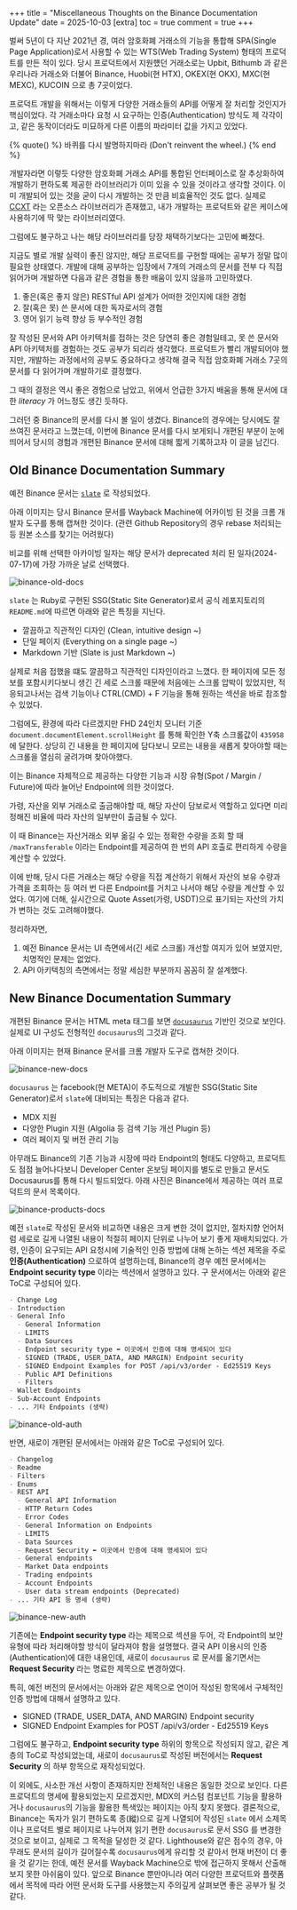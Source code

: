 +++
title = "Miscellaneous Thoughts on the Binance Documentation Update"
date = 2025-10-03
[extra]
toc = true
comment = true
+++

벌써 5년이 다 지난 2021년 경, 여러 암호화폐 거래소의 기능을 통합해 SPA(Single Page Application)로서 사용할 수 있는 WTS(Web Trading System) 형태의 프로덕트를 만든 적이 있다. 당시 프로덕트에서 지원헀던 거래소로는 Upbit, Bithumb 과 같은 우리나라 거래소와 더불어 Binance, Huobi(현 HTX), OKEX(현 OKX), MXC(현 MEXC), KUCOIN 으로 총 7곳이었다.

프로덕트 개발을 위해서는 이렇게 다양한 거래소들의 API를 어떻게 잘 처리할 것인지가 핵심이었다. 각 거래소마다 요청 시 요구하는 인증(Authentication) 방식도 제 각각이고, 같은 동작이더라도 미묘하게 다른 이름의 파라미터 값을 가지고 있었다.

{% quote() %} 바퀴를 다시 발명하지마라 (Don't reinvent the wheel.) {% end %}

개발자라면 이렇듯 다양한 암호화폐 거래소 API를 통합된 언터페이스로 잘 추상화하여 개발하기 편하도록 제공한 라이브러리가 이미 있을 수 있을 것이라고 생각할 것이다. 이미 개발되어 있는 것을 굳이 다시 개발하는 것 만큼 비효율적인 것도 없다. 실제로 [CCXT](https://github.com/ccxt/ccxt) 라는 오픈소스 라이브러리가 존재했고, 내가 개발하는 프로덕트와 같은 케이스에 사용하기에 딱 맞는 라이브러리였다.

그럼에도 불구하고 나는 해당 라이브러리를 당장 채택하기보다는 고민에 빠졌다.

지금도 별로 개발 실력이 좋진 않지만, 해당 프로덕트를 구현할 때에는 공부가 정말 많이 필요한 상태였다. 개발에 대해 공부하는 입장에서 7개의 거래소의 문서를 전부 다 직접 읽어가며 개발하면 다음과 같은 경험을 통한 배움이 있지 않을까 고민하였다.

1. 좋은(혹은 좋지 않은) RESTful API 설계가 어떠한 것인지에 대한 경험
2. 잘(혹은 못) 쓴 문서에 대한 독자로서의 경험
3. 영어 읽기 능력 향상 등 부수적인 경험

잘 작성된 문서와 API 아키텍처를 접하는 것은 당연히 좋은 경험일테고, 못 쓴 문서와 API 아키텍처를 경험하는 것도 공부가 되리라 생각했다. 프로덕트가 빨리 개발되어야 했지만, 개발하는 과정에서의 공부도 중요하다고 생각해 결국 직접 암호화폐 거래소 7곳의 문서를 다 읽어가며 개발하기로 결정했다.

그 때의 결정은 역시 좋은 경험으로 남았고, 위에서 언급한 3가지 배움을 통해 문서에 대한 _literacy_ 가 어느정도 생긴 듯하다.

그러던 중 Binance의 문서를 다시 볼 일이 생겼다. Binance의 경우에는 당시에도 잘 쓰여진 문서라고 느꼈는데, 이번에 Binance 문서를 다시 보게되니 개편된 부분이 눈에 띄어서 당시의 경험과 개편된 Binance 문서에 대해 짧게 기록하고자 이 글을 남긴다.

## Old Binance Documentation Summary

예전 Binance 문서는 [`slate`](https://github.com/slatedocs/slate) 로 작성되었다.

아래 이미지는 당시 Binance 문서를 Wayback Machine에 어카이빙 된 것을 크롬 개발자 도구를 통해 캡쳐한 것이다. (관련 Github Repository의 경우 rebase 처리되는 등 원본 소스를 찾기는 어려웠다)

비교를 위해 선택한 아카이빙 일자는 해당 문서가 deprecated 처리 된 일자(2024-07-17)에 가장 가까운 날로 선택했다.

![binance-old-docs](img/binance_old_docs_wayback_machine.png)

`slate` 는 Ruby로 구현된 SSG(Static Site Generator)로서 공식 레포지토리의 `README.md`에 따르면 아래와 같은 특징을 지닌다.

- 깔끔하고 직관적인 디자인 (Clean, intuitive design ~)
- 단일 페이지 (Everything on a single page ~)
- Markdown 기반 (Slate is just Markdown ~)

실제로 처음 접했을 떄도 깔끔하고 직관적인 디자인이라고 느꼈다. 한 페이지에 모든 정보를 포함시키다보니 생긴 긴 세로 스크롤 때문에 처음에는 스크롤 압박이 있었지만, 적응되고나서는 검색 기능이나 CTRL(CMD) + F 기능을 통해 원하는 섹션을 바로 참조할 수 있었다.

그럼에도, 환경에 따라 다르겠지만 FHD 24인치 모니터 기준 `document.documentElement.scrollHeight` 를 통해 확인한 Y축 스크롤값이 `435958` 에 달한다. 상당히 긴 내용을 한 페이지에 담다보니 모르는 내용을 새롭게 찾아야할 때는 스크롤을 열심히 굴려가며 찾아야했다.

이는 Binance 자체적으로 제공하는 다양한 기능과 시장 유형(Spot / Margin / Future)에 따라 늘어난 Endpoint에 의한 것이었다.

가령, 자산을 외부 거래소로 출금해야할 때, 해당 자산이 담보로서 역할하고 있다면 미리 정해진 비율에 따라 자산의 일부만이 출금될 수 있다.

이 때 Binance는 자산거래소 외부 옮길 수 있는 정확한 수량을 조회 할 때 `/maxTransferable` 이라는 Endpoint를 제공하여 한 번의 API 호출로 편리하게 수량을 계산할 수 있었다.

이에 반해, 당시 다른 거래소는 해당 수량을 직접 계산하기 위해서 자산의 보유 수량과 가격을 조회하는 등 여러 번 다른 Endpoint를 거치고 나서야 해당 수량을 계산할 수 있었다. 여기에 더해, 실시간으로 Quote Asset(가령, USDT)으로 표기되는 자산의 가치가 변하는 것도 고려해야했다.

정리하자면,

1. 예전 Binance 문서는 UI 측면에서(긴 세로 스크롤) 개선할 여지가 있어 보였지만, 치명적인 문제는 없었다.
2. API 아키텍칭의 측면에서는 정말 세심한 부분까지 꼼꼼히 잘 설계했다.

## New Binance Documentation Summary

개편된 Binance 문서는 HTML meta 태그를 보면 [`docusaurus`](https://docusaurus.io/) 기반인 것으로 보인다. 실제로 UI 구성도 전형적인 `docusaurus`의 그것과 같다.

아래 이미지는 현재 Binance 문서를 크롬 개발자 도구로 캡쳐한 것이다.

![binance-new-docs](img/binance_new_docs.png)

`docusaurus` 는 facebook(현 META)이 주도적으로 개발한 SSG(Static Site Generator)로서 `slate`에 대비되는 특징은 다음과 같다.

- MDX 지원
- 다양한 Plugin 지원 (Algolia 등 검색 기능 개선 Plugin 등)
- 여러 페이지 및 버전 관리 기능

아무래도 Binance의 기존 기능과 시장에 따라 Endpoint의 형태도 다양하고, 프로덕트도 점점 늘어나다보니 Developer Center 온보딩 페이지를 별도로 만들고 문서도 Docusaurus를 통해 다시 빌드되었다. 아래 사진은 Binance에서 제공하는 여러 프로덕트의 문서 목록이다.

![binance-products-docs](img/binance_products_docs.png)

예전 `slate`로 작성된 문서와 비교하면 내용은 크게 변한 것이 없지만, 절차지향 언어처럼 세로로 길게 나열된 내용이 적절히 페이지 단위로 나누어 보기 좋게 재배치되었다. 가령, 인증이 요구되는 API 요청시에 기술적인 인증 방법에 대해 논하는 섹션 제목을 주로 **인증(Authentication)** 으로하여 설명하는데, Binance의 경우 예전 문서에서는 **Endpoint security type** 이라는 섹션에서 설명하고 있다. 구 문서에서는 아래와 같은 ToC로 구성되어 있다.

```md
- Change Log
- Introduction
- General Info
  - General Information
  - LIMITS
  - Data Sources
  - Endpoint security type ⬅️ 이곳에서 인증에 대해 명세되어 있다
  - SIGNED (TRADE, USER_DATA, AND MARGIN) Endpoint security
  - SIGNED Endpoint Examples for POST /api/v3/order - Ed25519 Keys
  - Public API Definitions
  - Filters
- Wallet Endpoints
- Sub-Account Endpoints
- ... 기타 Endpoints (생략)
```

![binance-old-auth](img/binance_old_auth.png)

반면, 새로이 개편된 문서에서는 아래와 같은 ToC로 구성되어 있다.

```md
- Changelog
- Readme
- Filters
- Enums
- REST API
  - General API Information
  - HTTP Return Codes
  - Error Codes
  - General Information on Endpoints
  - LIMITS
  - Data Sources
  - Request Security ⬅️ 이곳에서 인증에 대해 명세되어 있다
  - General endpoints
  - Market Data endpoints
  - Trading endpoints
  - Account Endpoints
  - User data stream endpoints (Deprecated)
- ... 기타 API 등 명세 (생략)
```

![binance-new-auth](img/binance_new_auth.png)

기존에는 **Endpoint security type** 라는 제목으로 섹션을 두어, 각 Endpoint의 보안 유형에 따라 처리해야할 방식이 달라져야 함을 설명했다. 결국 API 이용시의 인증(Authentication)에 대한 내용인데, 새로이 `docusaurus` 로 문서를 옮기면서는 **Request Security** 라는 명료한 제목으로 변경하였다.

특히, 예전 버전의 문서에서는 아래와 같은 제목으로 연이어 작성된 항목에서 구체적인 인증 방법에 대해서 설명하고 있다.

- SIGNED (TRADE, USER_DATA, AND MARGIN) Endpoint security
- SIGNED Endpoint Examples for POST /api/v3/order - Ed25519 Keys

그럼에도 불구하고, **Endpoint security type** 하위의 항목으로 작성되지 않고, 같은 계층의 ToC로 작성되었는데, 새로이 `docusaurus`로 작성된 버전에서는 **Request Security** 의 하부 항목으로 재작성되었다.

이 외에도, 사소한 개선 사항이 존재하지만 전체적인 내용은 동일한 것으로 보인다. 다른 프로덕트의 명세에 활용되었는지 모르겠지만, MDX의 커스텀 컴포넌트 기능을 활용하거나 `docusaurus`의 기능을 활용한 특색있는 페이지는 아직 찾지 못했다. 결론적으로, Binance는 독자가 읽기 편하도록 종(縱)으로 길게 나열되어 작성된 `slate` 에서 소제목이나 프로덕트 별로 페이지로 나누어져 읽기 편한 `docusaurus`로 문서 SSG 를 변경한 것으로 보이고, 실제로 그 목적을 달성한 것 같다. Lighthouse와 같은 점수의 경우, 아무래도 문서의 길이가 길어질수록 `docusaurus`에게 유리할 것 같아서 현재 버전이 더 좋을 것 같기는 한데, 예전 문서를 Wayback Machine으로 밖에 접근하지 못해서 산출해보지 못한 아쉬움이 있다. 앞으로 Binance 뿐만아니라 여러 다양한 프로덕트와 플랫폼에서 목적에 따라 어떤 문서화 도구를 사용했는지 주의깊게 살펴보면 좋은 공부가 될 것 같다.
